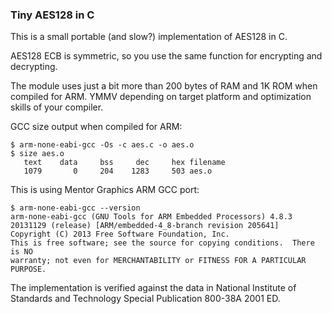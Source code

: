 ### Tiny AES128 in C

This is a small portable (and slow?) implementation of AES128 in C.

AES128 ECB is symmetric, so you use the same function for encrypting and decrypting.

The module uses just a bit more than 200 bytes of RAM and 1K ROM when compiled for ARM.
YMMV depending on target platform and optimization skills of your compiler.


GCC size output when compiled for ARM:


    $ arm-none-eabi-gcc -Os -c aes.c -o aes.o
    $ size aes.o
       text    data     bss     dec     hex filename
       1079       0     204    1283     503 aes.o


This is using Mentor Graphics ARM GCC port:

    $ arm-none-eabi-gcc --version
    arm-none-eabi-gcc (GNU Tools for ARM Embedded Processors) 4.8.3 20131129 (release) [ARM/embedded-4_8-branch revision 205641]
    Copyright (C) 2013 Free Software Foundation, Inc.
    This is free software; see the source for copying conditions.  There is NO
    warranty; not even for MERCHANTABILITY or FITNESS FOR A PARTICULAR PURPOSE.


The implementation is verified against the data in National Institute of Standards and Technology Special Publication 800-38A 2001 ED.
